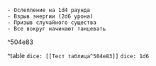 ```table
- Ослепление на 1d4 раунда
- Взрыв энергии (2d6 урона)
- Призыв случайного существа
- Все вокруг начинают танцевать
```

^504e83

^table
`dice: [[Тест таблица^504e83]]`
`dice: 1d6`